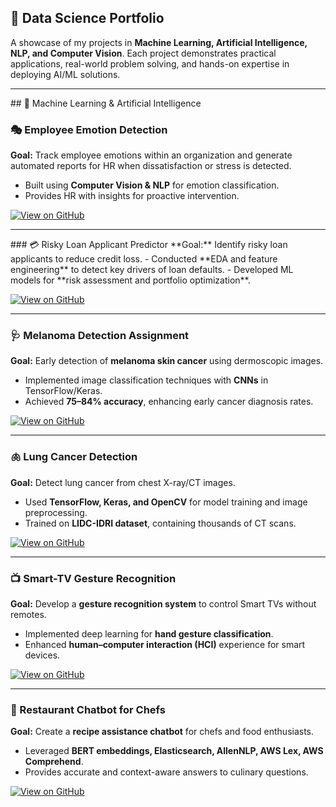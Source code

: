 ## 🚀 Data Science Portfolio  

A showcase of my projects in **Machine Learning, Artificial Intelligence, NLP, and Computer Vision**. Each project demonstrates practical applications, real-world problem solving, and hands-on expertise in deploying AI/ML solutions.  

---
<div class="projects">
  <div class="project-card">
## 🤖 Machine Learning & Artificial Intelligence  

### 🎭 Employee Emotion Detection  
**Goal:** Track employee emotions within an organization and generate automated reports for HR when dissatisfaction or stress is detected.  
- Built using **Computer Vision & NLP** for emotion classification.  
- Provides HR with insights for proactive intervention.  

[![View on GitHub](https://img.shields.io/badge/GitHub-View_on_GitHub-blue?logo=github)](https://github.com/Prasun0512/Employee_Emotion_Detection.git)

---
</div>
<div class="project-card">
### 💳 Risky Loan Applicant Predictor  
**Goal:** Identify risky loan applicants to reduce credit loss.  
- Conducted **EDA and feature engineering** to detect key drivers of loan defaults.  
- Developed ML models for **risk assessment and portfolio optimization**.  

[![View on GitHub](https://img.shields.io/badge/GitHub-View_on_GitHub-blue?logo=github)](https://github.com/Prasun0512/LendingClubCaseStudy)

---
</div>
<div class="project-card">
  
### 🩺 Melanoma Detection Assignment  
**Goal:** Early detection of **melanoma skin cancer** using dermoscopic images.  
- Implemented image classification techniques with **CNNs** in TensorFlow/Keras.  
- Achieved **75–84% accuracy**, enhancing early cancer diagnosis rates.  

[![View on GitHub](https://img.shields.io/badge/GitHub-View_on_GitHub-blue?logo=github)](https://github.com/Prasun0512/Melanoma-Detection-Assignment)

---
</div>
<div class="project-card">
  
### 🫁 Lung Cancer Detection  
**Goal:** Detect lung cancer from chest X-ray/CT images.  
- Used **TensorFlow, Keras, and OpenCV** for model training and image preprocessing.  
- Trained on **LIDC-IDRI dataset**, containing thousands of CT scans.  

[![View on GitHub](https://img.shields.io/badge/GitHub-View_on_GitHub-blue?logo=github)](https://github.com/Prasun0512/-Lung-Cancer-Detection/)

---
</div>
<div class="project-card">
  
### 📺 Smart-TV Gesture Recognition  
**Goal:** Develop a **gesture recognition system** to control Smart TVs without remotes.  
- Implemented deep learning for **hand gesture classification**.  
- Enhanced **human–computer interaction (HCI)** experience for smart devices.  

[![View on GitHub](https://img.shields.io/badge/GitHub-View_on_GitHub-blue?logo=github)](https://github.com/Prasun0512/Neural-Networks-Project---Gesture-Recognition)

---
</div>
<div class="project-card">
  
### 🍳 Restaurant Chatbot for Chefs  
**Goal:** Create a **recipe assistance chatbot** for chefs and food enthusiasts.  
- Leveraged **BERT embeddings, Elasticsearch, AllenNLP, AWS Lex, AWS Comprehend**.  
- Provides accurate and context-aware answers to culinary questions.  

[![View on GitHub](https://img.shields.io/badge/GitHub-View_on_GitHub-blue?logo=github)](https://github.com/Prasun0512/ResturantChatbot)
</div>
</div>
